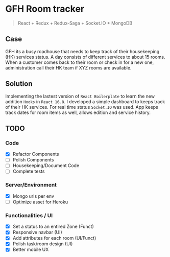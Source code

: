 # GFH Room tracker

> React + Redux + Redux-Saga + Socket.IO + MongoDB

## Case

GFH its a busy roadhouse that needs to keep track of their housekeeping (HK) services status. A day consists of different services to about 15 rooms. When a customer comes back to their room or check in for a new one, administration call their HK team if XYZ rooms are available.

## Solution

Implementing the lastest version of `React Boilerplate` to learn the new addition `Hooks` in `React 16.8`. I developed a simple dashboard to keeps track of their HK services. For real time status `Socket.IO` was used. App keeps track dates for room items as well, allows edition and service history.

## TODO

### Code

- [x] Refactor Components
- [ ] Polish Components
- [ ] Housekeeping/Document Code
- [ ] Complete tests

### Server/Environment

- [x] Mongo urls per env
- [ ] Optimize asset for Heroku

### Functionalities / UI

- [x] Set a status to an entired Zone (Funct)
- [x] Responsive navbar (UI)
- [x] Add attributes for each room (UI/Funct)
- [x] Polish task/room design (UI)
- [x] Better mobile UX
